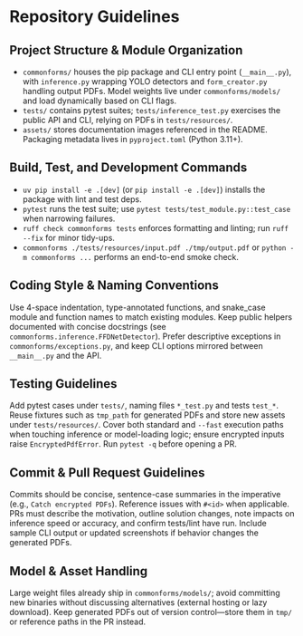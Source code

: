 # Repository Guidelines

## Project Structure & Module Organization
- `commonforms/` houses the pip package and CLI entry point (`__main__.py`), with `inference.py` wrapping YOLO detectors and `form_creator.py` handling output PDFs. Model weights live under `commonforms/models/` and load dynamically based on CLI flags.
- `tests/` contains pytest suites; `tests/inference_test.py` exercises the public API and CLI, relying on PDFs in `tests/resources/`.
- `assets/` stores documentation images referenced in the README. Packaging metadata lives in `pyproject.toml` (Python 3.11+).

## Build, Test, and Development Commands
- `uv pip install -e .[dev]` (or `pip install -e .[dev]`) installs the package with lint and test deps.
- `pytest` runs the test suite; use `pytest tests/test_module.py::test_case` when narrowing failures.
- `ruff check commonforms tests` enforces formatting and linting; run `ruff --fix` for minor tidy-ups.
- `commonforms ./tests/resources/input.pdf ./tmp/output.pdf` or `python -m commonforms ...` performs an end-to-end smoke check.

## Coding Style & Naming Conventions
Use 4-space indentation, type-annotated functions, and snake_case module and function names to match existing modules. Keep public helpers documented with concise docstrings (see `commonforms.inference.FFDNetDetector`). Prefer descriptive exceptions in `commonforms/exceptions.py`, and keep CLI options mirrored between `__main__.py` and the API.

## Testing Guidelines
Add pytest cases under `tests/`, naming files `*_test.py` and tests `test_*`. Reuse fixtures such as `tmp_path` for generated PDFs and store new assets under `tests/resources/`. Cover both standard and `--fast` execution paths when touching inference or model-loading logic; ensure encrypted inputs raise `EncryptedPdfError`. Run `pytest -q` before opening a PR.

## Commit & Pull Request Guidelines
Commits should be concise, sentence-case summaries in the imperative (e.g., `Catch encrypted PDFs`). Reference issues with `#<id>` when applicable. PRs must describe the motivation, outline solution changes, note impacts on inference speed or accuracy, and confirm tests/lint have run. Include sample CLI output or updated screenshots if behavior changes the generated PDFs.

## Model & Asset Handling
Large weight files already ship in `commonforms/models/`; avoid committing new binaries without discussing alternatives (external hosting or lazy download). Keep generated PDFs out of version control—store them in `tmp/` or reference paths in the PR instead.
